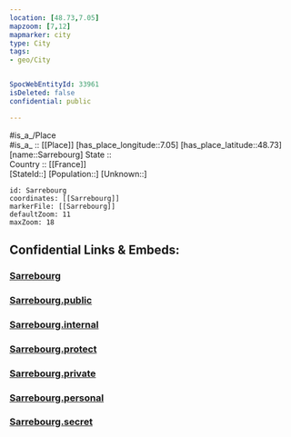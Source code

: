 ```yaml
---
location: [48.73,7.05] 
mapzoom: [7,12] 
mapmarker: city 
type: City
tags:
- geo/City


SpocWebEntityId: 33961
isDeleted: false
confidential: public

---
```

#is_a_/Place  
#is_a_ :: [[Place]] 
[has_place_longitude::7.05] 
[has_place_latitude::48.73] 
[name::Sarrebourg] 
State ::  
Country :: [[France]]  
[StateId::] 
[Population::] 
[Unknown::] 


```leaflet
id: Sarrebourg
coordinates: [[Sarrebourg]] 
markerFile: [[Sarrebourg]] 
defaultZoom: 11 
maxZoom: 18
```


## Confidential Links & Embeds: 

### [Sarrebourg](/_Standards/Earth/Continent/Europe/Europe~West/France/regions~France/Grand_Est/departments~Grand_Est/Moselle/communes~Moselle/Sarrebourg/cities~Sarrebourg/Sarrebourg.md) 

### [Sarrebourg.public](/_public/Earth/Continent/Europe/Europe~West/France/regions~France/Grand_Est/departments~Grand_Est/Moselle/communes~Moselle/Sarrebourg/cities~Sarrebourg/Sarrebourg.public.md) 

### [Sarrebourg.internal](/_internal/Earth/Continent/Europe/Europe~West/France/regions~France/Grand_Est/departments~Grand_Est/Moselle/communes~Moselle/Sarrebourg/cities~Sarrebourg/Sarrebourg.internal.md) 

### [Sarrebourg.protect](/_protect/Earth/Continent/Europe/Europe~West/France/regions~France/Grand_Est/departments~Grand_Est/Moselle/communes~Moselle/Sarrebourg/cities~Sarrebourg/Sarrebourg.protect.md) 

### [Sarrebourg.private](/_private/Earth/Continent/Europe/Europe~West/France/regions~France/Grand_Est/departments~Grand_Est/Moselle/communes~Moselle/Sarrebourg/cities~Sarrebourg/Sarrebourg.private.md) 

### [Sarrebourg.personal](/_personal/Earth/Continent/Europe/Europe~West/France/regions~France/Grand_Est/departments~Grand_Est/Moselle/communes~Moselle/Sarrebourg/cities~Sarrebourg/Sarrebourg.personal.md) 

### [Sarrebourg.secret](/_secret/Earth/Continent/Europe/Europe~West/France/regions~France/Grand_Est/departments~Grand_Est/Moselle/communes~Moselle/Sarrebourg/cities~Sarrebourg/Sarrebourg.secret.md)

